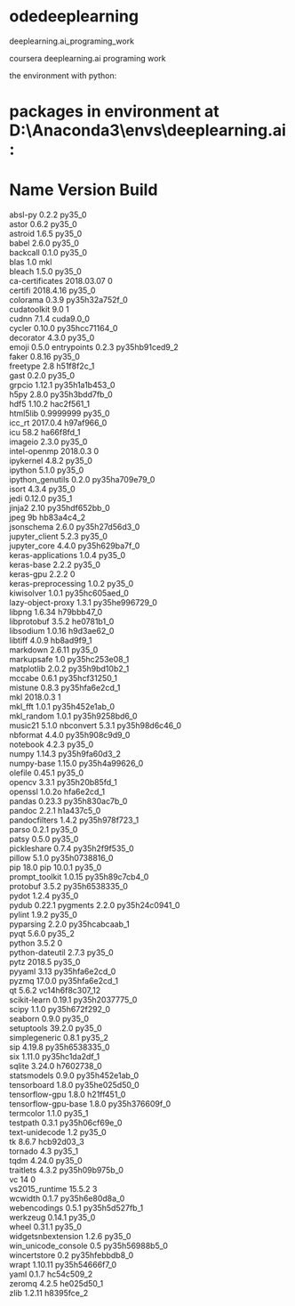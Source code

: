 # odedeeplearning
deeplearning.ai_programing_work

coursera deeplearning.ai programing work

the environment with python:

# packages in environment at D:\Anaconda3\envs\deeplearning.ai:
#
# Name                    Version                   Build  
absl-py                   0.2.2                    py35_0     
astor                     0.6.2                    py35_0     
astroid                   1.6.5                    py35_0     
babel                     2.6.0                    py35_0     
backcall                  0.1.0                    py35_0     
blas                      1.0                         mkl     
bleach                    1.5.0                    py35_0     
ca-certificates           2018.03.07                    0     
certifi                   2018.4.16                py35_0     
colorama                  0.3.9            py35h32a752f_0     
cudatoolkit               9.0                           1     
cudnn                     7.1.4                 cuda9.0_0     
cycler                    0.10.0           py35hcc71164_0     
decorator                 4.3.0                    py35_0     
emoji                     0.5.0                     <pip>
entrypoints               0.2.3            py35hb91ced9_2     
faker                     0.8.16                   py35_0     
freetype                  2.8                  h51f8f2c_1     
gast                      0.2.0                    py35_0     
grpcio                    1.12.1           py35h1a1b453_0     
h5py                      2.8.0            py35h3bdd7fb_0     
hdf5                      1.10.2               hac2f561_1     
html5lib                  0.9999999                py35_0     
icc_rt                    2017.0.4             h97af966_0     
icu                       58.2                 ha66f8fd_1     
imageio                   2.3.0                    py35_0     
intel-openmp              2018.0.3                      0     
ipykernel                 4.8.2                    py35_0     
ipython                   5.1.0                    py35_0     
ipython_genutils          0.2.0            py35ha709e79_0     
isort                     4.3.4                    py35_0     
jedi                      0.12.0                   py35_1     
jinja2                    2.10             py35hdf652bb_0     
jpeg                      9b                   hb83a4c4_2     
jsonschema                2.6.0            py35h27d56d3_0     
jupyter_client            5.2.3                    py35_0     
jupyter_core              4.4.0            py35h629ba7f_0     
keras-applications        1.0.4                    py35_0     
keras-base                2.2.2                    py35_0     
keras-gpu                 2.2.2                         0     
keras-preprocessing       1.0.2                    py35_0     
kiwisolver                1.0.1            py35hc605aed_0     
lazy-object-proxy         1.3.1            py35he996729_0     
libpng                    1.6.34               h79bbb47_0     
libprotobuf               3.5.2                he0781b1_0     
libsodium                 1.0.16               h9d3ae62_0     
libtiff                   4.0.9                hb8ad9f9_1     
markdown                  2.6.11                   py35_0     
markupsafe                1.0              py35hc253e08_1     
matplotlib                2.0.2            py35h9bd10b2_1     
mccabe                    0.6.1            py35hcf31250_1     
mistune                   0.8.3            py35hfa6e2cd_1     
mkl                       2018.0.3                      1     
mkl_fft                   1.0.1            py35h452e1ab_0     
mkl_random                1.0.1            py35h9258bd6_0     
music21                   5.1.0                     <pip>
nbconvert                 5.3.1            py35h98d6c46_0     
nbformat                  4.4.0            py35h908c9d9_0     
notebook                  4.2.3                    py35_0     
numpy                     1.14.3           py35h9fa60d3_2     
numpy-base                1.15.0           py35h4a99626_0     
olefile                   0.45.1                   py35_0     
opencv                    3.3.1            py35h20b85fd_1     
openssl                   1.0.2o               hfa6e2cd_1     
pandas                    0.23.3           py35h830ac7b_0     
pandoc                    2.2.1                h1a437c5_0     
pandocfilters             1.4.2            py35h978f723_1     
parso                     0.2.1                    py35_0     
patsy                     0.5.0                    py35_0     
pickleshare               0.7.4            py35h2f9f535_0     
pillow                    5.1.0            py35h0738816_0     
pip                       18.0                      <pip>
pip                       10.0.1                   py35_0     
prompt_toolkit            1.0.15           py35h89c7cb4_0     
protobuf                  3.5.2            py35h6538335_0     
pydot                     1.2.4                    py35_0     
pydub                     0.22.1                    <pip>
pygments                  2.2.0            py35h24c0941_0     
pylint                    1.9.2                    py35_0     
pyparsing                 2.2.0            py35hcabcaab_1     
pyqt                      5.6.0                    py35_2     
python                    3.5.2                         0     
python-dateutil           2.7.3                    py35_0     
pytz                      2018.5                   py35_0     
pyyaml                    3.13             py35hfa6e2cd_0     
pyzmq                     17.0.0           py35hfa6e2cd_1     
qt                        5.6.2           vc14h6f8c307_12     
scikit-learn              0.19.1           py35h2037775_0     
scipy                     1.1.0            py35h672f292_0     
seaborn                   0.9.0                    py35_0     
setuptools                39.2.0                   py35_0     
simplegeneric             0.8.1                    py35_2     
sip                       4.19.8           py35h6538335_0     
six                       1.11.0           py35hc1da2df_1     
sqlite                    3.24.0               h7602738_0     
statsmodels               0.9.0            py35h452e1ab_0     
tensorboard               1.8.0            py35he025d50_0     
tensorflow-gpu            1.8.0                h21ff451_0     
tensorflow-gpu-base       1.8.0            py35h376609f_0     
termcolor                 1.1.0                    py35_1     
testpath                  0.3.1            py35h06cf69e_0     
text-unidecode            1.2                      py35_0     
tk                        8.6.7                hcb92d03_3     
tornado                   4.3                      py35_1     
tqdm                      4.24.0                   py35_0     
traitlets                 4.3.2            py35h09b975b_0     
vc                        14                            0     
vs2015_runtime            15.5.2                        3     
wcwidth                   0.1.7            py35h6e80d8a_0     
webencodings              0.5.1            py35h5d527fb_1     
werkzeug                  0.14.1                   py35_0     
wheel                     0.31.1                   py35_0     
widgetsnbextension        1.2.6                    py35_0     
win_unicode_console       0.5              py35h56988b5_0     
wincertstore              0.2              py35hfebbdb8_0     
wrapt                     1.10.11          py35h54666f7_0     
yaml                      0.1.7                hc54c509_2     
zeromq                    4.2.5                he025d50_1     
zlib                      1.2.11               h8395fce_2     
